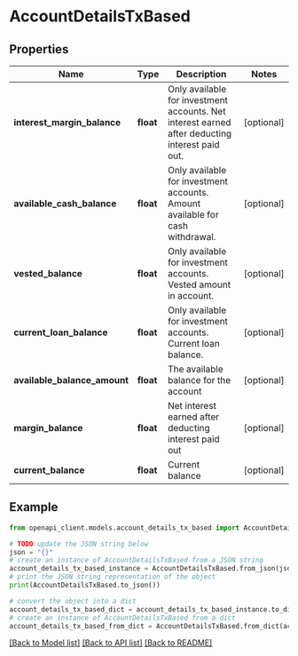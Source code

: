# AccountDetailsTxBased


## Properties

Name | Type | Description | Notes
------------ | ------------- | ------------- | -------------
**interest_margin_balance** | **float** | Only available for investment accounts. Net interest earned after deducting interest paid out. | [optional] 
**available_cash_balance** | **float** | Only available for investment accounts. Amount available for cash withdrawal. | [optional] 
**vested_balance** | **float** | Only available for investment accounts. Vested amount in account. | [optional] 
**current_loan_balance** | **float** | Only available for investment accounts. Current loan balance. | [optional] 
**available_balance_amount** | **float** | The available balance for the account | [optional] 
**margin_balance** | **float** | Net interest earned after deducting interest paid out | [optional] 
**current_balance** | **float** | Current balance | [optional] 

## Example

```python
from openapi_client.models.account_details_tx_based import AccountDetailsTxBased

# TODO update the JSON string below
json = "{}"
# create an instance of AccountDetailsTxBased from a JSON string
account_details_tx_based_instance = AccountDetailsTxBased.from_json(json)
# print the JSON string representation of the object
print(AccountDetailsTxBased.to_json())

# convert the object into a dict
account_details_tx_based_dict = account_details_tx_based_instance.to_dict()
# create an instance of AccountDetailsTxBased from a dict
account_details_tx_based_from_dict = AccountDetailsTxBased.from_dict(account_details_tx_based_dict)
```
[[Back to Model list]](../README.md#documentation-for-models) [[Back to API list]](../README.md#documentation-for-api-endpoints) [[Back to README]](../README.md)


